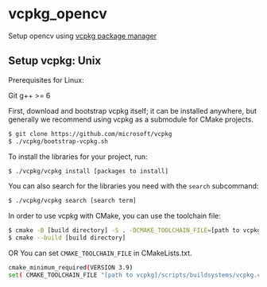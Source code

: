 # vcpkg_opencv
Setup opencv using [vcpkg package manager](https://github.com/microsoft/vcpkg)

## Setup vcpkg: Unix
Prerequisites for Linux:

Git
g++ >= 6

First, download and bootstrap vcpkg itself; it can be installed anywhere, but generally we recommend using vcpkg as a submodule for CMake projects.

```sh
$ git clone https://github.com/microsoft/vcpkg
$ ./vcpkg/bootstrap-vcpkg.sh
```

To install the libraries for your project, run:

```sh
$ ./vcpkg/vcpkg install [packages to install]
```

You can also search for the libraries you need with the `search` subcommand:

```sh
$ ./vcpkg/vcpkg search [search term]
```

In order to use vcpkg with CMake, you can use the toolchain file:

```sh
$ cmake -B [build directory] -S . -DCMAKE_TOOLCHAIN_FILE=[path to vcpkg]/scripts/buildsystems/vcpkg.cmake
$ cmake --build [build directory]
```
OR
You can set `CMAKE_TOOLCHAIN_FILE` in CMakeLists.txt.
```sh
cmake_minimum_required(VERSION 3.9)
set( CMAKE_TOOLCHAIN_FILE "[path to vcpkg]/scripts/buildsystems/vcpkg.cmake"  )
```
